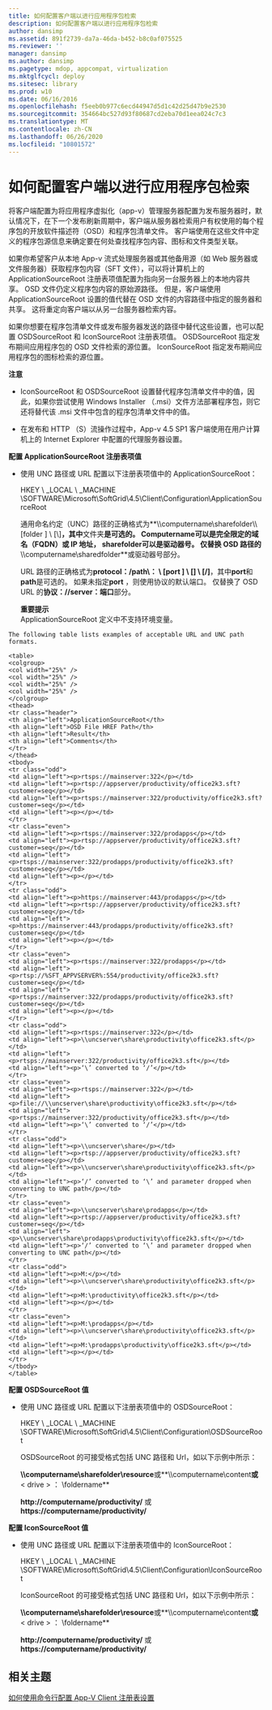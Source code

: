 ```yaml
---
title: 如何配置客户端以进行应用程序包检索
description: 如何配置客户端以进行应用程序包检索
author: dansimp
ms.assetid: 891f2739-da7a-46da-b452-b8c0af075525
ms.reviewer: ''
manager: dansimp
ms.author: dansimp
ms.pagetype: mdop, appcompat, virtualization
ms.mktglfcycl: deploy
ms.sitesec: library
ms.prod: w10
ms.date: 06/16/2016
ms.openlocfilehash: f5eeb0b977c6ecd44947d5d1c42d25d47b9e2530
ms.sourcegitcommit: 354664bc527d93f80687cd2eba70d1eea024c7c3
ms.translationtype: MT
ms.contentlocale: zh-CN
ms.lasthandoff: 06/26/2020
ms.locfileid: "10801572"
---
```

# 如何配置客户端以进行应用程序包检索


将客户端配置为将应用程序虚拟化（app-v）管理服务器配置为发布服务器时，默认情况下，在下一个发布刷新周期中，客户端从服务器检索用户有权使用的每个程序包的开放软件描述符（OSD）和程序包清单文件。 客户端使用在这些文件中定义的程序包源信息来确定要在何处查找程序包内容、图标和文件类型关联。

如果你希望客户从本地 App-v 流式处理服务器或其他备用源（如 Web 服务器或文件服务器）获取程序包内容（SFT 文件），可以将计算机上的 ApplicationSourceRoot 注册表项值配置为指向另一台服务器上的本地内容共享。 OSD 文件仍定义程序包内容的原始源路径。 但是，客户端使用 ApplicationSourceRoot 设置的值代替在 OSD 文件的内容路径中指定的服务器和共享。 这将重定向客户端以从另一台服务器检索内容。

如果你想要在程序包清单文件或发布服务器发送的路径中替代这些设置，也可以配置 OSDSourceRoot 和 IconSourceRoot 注册表项值。 OSDSourceRoot 指定发布期间应用程序包的 OSD 文件检索的源位置。 IconSourceRoot 指定发布期间应用程序包的图标检索的源位置。

**注意**  
-   IconSourceRoot 和 OSDSourceRoot 设置替代程序包清单文件中的值，因此，如果你尝试使用 Windows Installer （.msi）文件方法部署程序包，则它还将替代该 .msi 文件中包含的程序包清单文件中的值。

-   在发布和 HTTP （S）流操作过程中，App-v 4.5 SP1 客户端使用在用户计算机上的 Internet Explorer 中配置的代理服务器设置。



**配置 ApplicationSourceRoot 注册表项值**

-   使用 UNC 路径或 URL 配置以下注册表项值中的 ApplicationSourceRoot：

    HKEY \ _LOCAL \ _MACHINE \\SOFTWARE\\Microsoft\\SoftGrid\\4.5\\Client\\Configuration\\ApplicationSourceRoot

    通用命名约定（UNC）路径的正确格式为**\\\\computername\\sharefolder\\\ [folder \] \ [\\]**，其中**文件夹**是可选的。 **Computername**可以是完全限定的域名（FQDN）或 IP 地址， **sharefolder**可以是驱动器号。 仅替换 OSD 路径的**\\\\computername\\sharedfolder**或驱动器号部分。

    URL 路径的正确格式为**protocol：/path\： \ [port \] \ [] \ [/\]**，其中**port**和**path**是可选的。 如果未指定**port** ，则使用协议的默认端口。 仅替换了 OSD URL 的**协议：//server：端口**部分。

    **重要提示**  
    ApplicationSourceRoot 定义中不支持环境变量。



~~~
The following table lists examples of acceptable URL and UNC path formats.

<table>
<colgroup>
<col width="25%" />
<col width="25%" />
<col width="25%" />
<col width="25%" />
</colgroup>
<thead>
<tr class="header">
<th align="left">ApplicationSourceRoot</th>
<th align="left">OSD File HREF Path</th>
<th align="left">Result</th>
<th align="left">Comments</th>
</tr>
</thead>
<tbody>
<tr class="odd">
<td align="left"><p>rtsps://mainserver:322</p></td>
<td align="left"><p>rtsp://appserver/productivity/office2k3.sft?customer=seq</p></td>
<td align="left"><p>rtsps://mainserver:322/productivity/office2k3.sft?customer=seq</p></td>
<td align="left"><p></p></td>
</tr>
<tr class="even">
<td align="left"><p>rtsps://mainserver:322/prodapps</p></td>
<td align="left"><p>rtsp://appserver/productivity/office2k3.sft?customer=seq</p></td>
<td align="left"><p>rtsps://mainserver:322/prodapps/productivity/office2k3.sft?customer=seq</p></td>
<td align="left"><p></p></td>
</tr>
<tr class="odd">
<td align="left"><p>https://mainserver:443/prodapps</p></td>
<td align="left"><p>rtsp://appserver/productivity/office2k3.sft?customer=seq</p></td>
<td align="left"><p>https://mainserver:443/prodapps/productivity/office2k3.sft?customer=seq</p></td>
<td align="left"><p></p></td>
</tr>
<tr class="even">
<td align="left"><p>rtsps://mainserver:322/prodapps</p></td>
<td align="left"><p>rtsp://%SFT_APPVSERVER%:554/productivity/office2k3.sft?customer=seq</p></td>
<td align="left"><p>rtsps://mainserver:322/prodapps/productivity/office2k3.sft?customer=seq</p></td>
<td align="left"><p></p></td>
</tr>
<tr class="odd">
<td align="left"><p>rtsps://mainserver:322</p></td>
<td align="left"><p>\\uncserver\share\productivity\office2k3.sft</p></td>
<td align="left"><p>rtsps://mainserver:322/productivity/office2k3.sft</p></td>
<td align="left"><p>‘\’ converted to ‘/’</p></td>
</tr>
<tr class="even">
<td align="left"><p>rtsps://mainserver:322</p></td>
<td align="left"><p>file://\\uncserver\share\productivity\office2k3.sft</p></td>
<td align="left"><p>rtsps://mainserver:322/productivity/office2k3.sft</p></td>
<td align="left"><p>‘\’ converted to ‘/’</p></td>
</tr>
<tr class="odd">
<td align="left"><p>\\uncserver\share</p></td>
<td align="left"><p>rtsp://appserver/productivity/office2k3.sft?customer=seq</p></td>
<td align="left"><p>\\uncserver\share\productivity\office2k3.sft</p></td>
<td align="left"><p>‘/’ converted to ‘\’ and parameter dropped when converting to UNC path</p></td>
</tr>
<tr class="even">
<td align="left"><p>\\uncserver\share\prodapps</p></td>
<td align="left"><p>rtsp://appserver/productivity/office2k3.sft?customer=seq</p></td>
<td align="left"><p>\\uncserver\share\prodapps\productivity\office2k3.sft</p></td>
<td align="left"><p>‘/’ converted to ‘\’ and parameter dropped when converting to UNC path</p></td>
</tr>
<tr class="odd">
<td align="left"><p>M:</p></td>
<td align="left"><p>\\uncserver\share\productivity\office2k3.sft</p></td>
<td align="left"><p>M:\productivity\office2k3.sft</p></td>
<td align="left"><p></p></td>
</tr>
<tr class="even">
<td align="left"><p>M:\prodapps</p></td>
<td align="left"><p>\\uncserver\share\productivity\office2k3.sft</p></td>
<td align="left"><p>M:\prodapps\productivity\office2k3.sft</p></td>
<td align="left"><p></p></td>
</tr>
</tbody>
</table>
~~~



**配置 OSDSourceRoot 值**

-   使用 UNC 路径或 URL 配置以下注册表项值中的 OSDSourceRoot：

    HKEY \ _LOCAL \ _MACHINE \\SOFTWARE\\Microsoft\\SoftGrid\\4.5\\Client\\Configuration\\OSDSourceRoot

    OSDSourceRoot 的可接受格式包括 UNC 路径和 Url，如以下示例中所示：

    **\\\\computername\\sharefolder\\resource**或**\\\\computername\\content**或** &lt; drive &gt; ： \\foldername**

    **http://computername/productivity/** 或**https://computername/productivity/**

**配置 IconSourceRoot 值**

-   使用 UNC 路径或 URL 配置以下注册表项值中的 IconSourceRoot：

    HKEY \ _LOCAL \ _MACHINE \\SOFTWARE\\Microsoft\\SoftGrid\\4.5\\Client\\Configuration\\IconSourceRoot

    IconSourceRoot 的可接受格式包括 UNC 路径和 Url，如以下示例中所示：

    **\\\\computername\\sharefolder\\resource**或**\\\\computername\\content**或** &lt; drive &gt; ： \\foldername**

    **http://computername/productivity/** 或**https://computername/productivity/**

## 相关主题


[如何使用命令行配置 App-V Client 注册表设置](how-to-configure-the-app-v-client-registry-settings-by-using-the-command-line.md)









